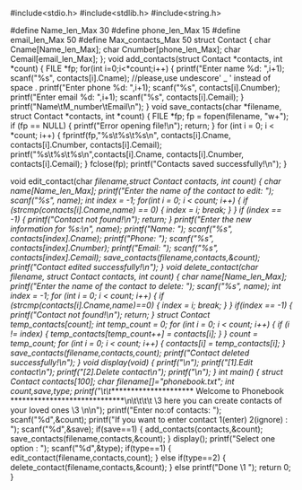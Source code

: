 #include<stdio.h>
#include<stdlib.h>
#include<string.h>

#define Name_len_Max 30
#define phone_len_Max 15
#define email_len_Max 50
#define Max_contacts_Max 50
struct Contact
	{
		char Cname[Name_len_Max];
		char Cnumber[phone_len_Max];
		char Cemail[email_len_Max];
	};
void add_contacts(struct Contact *contacts, int *count)
{
	FILE *fp;
	for(int i=0;i<*count;i++)
	{
    printf("Enter name %d: ",i+1);
    scanf("%s", contacts[i].Cname); //please,use undescore' _ ' instead of space .
    printf("Enter phone %d: ",i+1);
    scanf("%s", contacts[i].Cnumber);
    printf("Enter email %d: ",i+1);
    scanf("%s", contacts[i].Cemail);
	}
	printf("Name\tM_number\tEmail\n");
}
void save_contacts(char *filename, struct Contact *contacts, int *count)
{
    FILE *fp;
    fp = fopen(filename, "w+");
    if (fp == NULL)
	{
        printf("Error opening file!\n");
        return;
    }
    for (int i = 0; i < *count; i++) 
	{
        fprintf(fp,"%s\t%s\t%s\n", contacts[i].Cname, contacts[i].Cnumber, contacts[i].Cemail);
        printf("%s\t%s\t%s\n",contacts[i].Cname, contacts[i].Cnumber, contacts[i].Cemail);
    }
    fclose(fp);
    printf("Contacts saved successfully!\n");
}

void edit_contact(char *filename,struct Contact *contacts, int count) 
{
    char name[Name_len_Max];
    printf("Enter the name of the contact to edit: ");
    scanf("%s", name);
    int index = -1;
    for(int i = 0; i < count; i++) 
	{
        if (strcmp(contacts[i].Cname,name) == 0) 
		{
            index = i;
            break;
        }
    }
    if (index == -1) 
	{
        printf("Contact not found!\n");
        return;
    }
    printf("Enter the new information for %s:\n", name);
    printf("Name: ");
    scanf("%s", contacts[index].Cname);
    printf("Phone: ");
    scanf("%s", contacts[index].Cnumber);
    printf("Email: ");
    scanf("%s", contacts[index].Cemail);
    save_contacts(filename,contacts,&count);
    printf("Contact edited successfully!\n");
}
void delete_contact(char *filename, struct Contact *contacts, int *count)
{
    char name[Name_len_Max];
    printf("Enter the name of the contact to delete: ");
    scanf("%s", name);
    int index = -1;
    for (int i = 0; i < *count; i++) 
	{
        if (strcmp(contacts[i].Cname,name)==0) 
		{
            index = i;
            break;
        }
    }
    if(index == -1) 
	{
        printf("Contact not found!\n");
        return;
    }
    struct Contact temp_contacts[*count];
    int temp_count = 0;
    for (int i = 0; i < *count; i++) 
	{
        if (i != index) 
		{
            temp_contacts[temp_count++] = contacts[i];
        }
    }
    *count = temp_count;
    for (int i = 0; i < *count; i++) 
	{
        contacts[i] = temp_contacts[i];
    }
    save_contacts(filename,contacts,count);
    printf("Contact deleted successfully!\n");
}
void display(void)
{
	printf("*\n");
	printf("[1].Edit contact\n");
	printf("[2].Delete contact\n");
	printf("*\n");
}
int main() 
{
	struct Contact contacts[100];
	char filename[]="phonebook.txt";
    int count,save,type;
    printf("\t\t*****************************  Welcome to Phonebook *****************************\n\t\t\t\t \3 here you can create contacts of your loved ones \3 \n\n");
     printf("Enter no:of contacts: ");
    scanf("%d",&count);
    printf("If you want to enter contact 1(enter) 2(ignore) : ");
    scanf("%d",&save);
    if(save==1)
    {
    add_contacts(contacts,&count);
    save_contacts(filename,contacts,&count);
	}
	display();
	printf("Select one option : ");
    scanf("%d",&type);
	if(type==1)
	{
    edit_contact(filename,contacts,count);
	}
	else if(type==2)
	{
    delete_contact(filename,contacts,&count);
	}
	else
	printf("Done \1 ");
	return 0;
}
